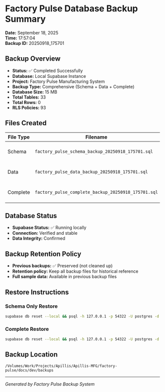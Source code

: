 # Factory Pulse Database Backup Summary
**Date:** September 18, 2025  
**Time:** 17:57:04  
**Backup ID:** 20250918_175701

## Backup Overview
- **Status:** ✅ Completed Successfully
- **Database:** Local Supabase Instance
- **Project:** Factory Pulse Manufacturing System
- **Backup Type:** Comprehensive (Schema + Data + Complete)
- **Database Size:**  15 MB
- **Total Tables:**     33
- **Total Rows:**           0
- **RLS Policies:**     93

## Files Created
| File Type | Filename | Size | Description |
| --------- | -------- | ---- | ----------- |
| Schema | `factory_pulse_schema_backup_20250918_175701.sql` | 204K | Database structure only |
| Data | `factory_pulse_data_backup_20250918_175701.sql` | 268K | Data content only |
| Complete | `factory_pulse_complete_backup_20250918_175701.sql` | 204K | Full database backup |

## Database Status
- **Supabase Status:** ✅ Running locally
- **Connection:** Verified and stable
- **Data Integrity:** Confirmed

## Backup Retention Policy
- **Previous backups:** ✅ Preserved (not cleaned up)
- **Retention policy:** Keep all backup files for historical reference
- **Full sample data:** Available in previous backup files

## Restore Instructions

### Schema Only Restore
```bash
supabase db reset --local && psql -h 127.0.0.1 -p 54322 -U postgres -d postgres < /Volumes/Work/Projects/Apillis/Apillis-MFG/factory-pulse/docs/dev/backups/factory_pulse_schema_backup_20250918_175701.sql
```

### Complete Restore
```bash
supabase db reset --local && psql -h 127.0.0.1 -p 54322 -U postgres -d postgres < /Volumes/Work/Projects/Apillis/Apillis-MFG/factory-pulse/docs/dev/backups/factory_pulse_complete_backup_20250918_175701.sql
```

## Backup Location
```
/Volumes/Work/Projects/Apillis/Apillis-MFG/factory-pulse/docs/dev/backups
```

---
*Generated by Factory Pulse Backup System*
